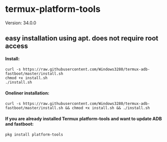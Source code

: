# termux-platform-tools
Version: 34.0.0

## easy installation using apt. does not require root access
#### Install:
``` console
curl -s https://raw.githubusercontent.com/Windows3280/termux-adb-fastboot/master/install.sh
chmod +x install.sh
./install.sh
```
#### Oneliner installation:
``` console
curl -s https://raw.githubusercontent.com/Windows3280/termux-adb-fastboot/master/install.sh && chmod +x install.sh && ./install.sh
```
#### If you are already installed Termux platform-tools and want to update ADB and fastboot:
``` console
pkg install platform-tools
```
